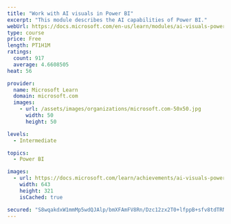 ```yaml
---
title: "Work with AI visuals in Power BI"
excerpt: "This module describes the AI capabilities of Power BI."
webUrl: https://docs.microsoft.com/en-us/learn/modules/ai-visuals-power-bi/
type: course
price: Free
length: PT1H1M
ratings:
  count: 917
  average: 4.6608505
heat: 56

provider:
  name: Microsoft Learn
  domain: microsoft.com
  images:
    - url: /assets/images/organizations/microsoft.com-50x50.jpg
      width: 50
      height: 50

levels:
  - Intermediate

topics:
  - Power BI

images:
  - url: https://docs.microsoft.com/learn/achievements/ai-visuals-power-bi-social.png
    width: 643
    height: 321
    isCached: true

secured: "S8wqakdxW1mmMp5wdQJAlp/bmXFAmFV8Rn/Dzc12zx2T0+lfppB+sfv8tdTRNinxjh8WUpPYMnBueBCHs6VDi7shzwukQvco7kYJiHUpLTT26tNK3Ztj8HcdFGnI7WlhbLm0tqVtTlOmESsP+z5g8PTM74PgGuUIEaNPGPXx6/b/f5wsXW3YXcA57tDzuJ9BofccxB8EoFNH5RBgrSOO4/vqZ5RZKSs6iS92Tsgesjxlvvtm0+c1uxP2AOH4Hgjjqq2aHQOrBiWyo6bSx5CLXeaoe70S5tRPAtbLXPJkwBgYay4TMVDFMwHv4q/v22ugeb6lA4AxclRtaEh8TxNU42eYGIIo/bP0sI1itexNV2+DC7V32+S1+egAH6xyC03w362DbxqYDvd2goyQO8NSXelWnjqZKGoBDAVoh22hLd0=;MV0qLtXbuV3K/NT+A3tz7Q=="
---
```


